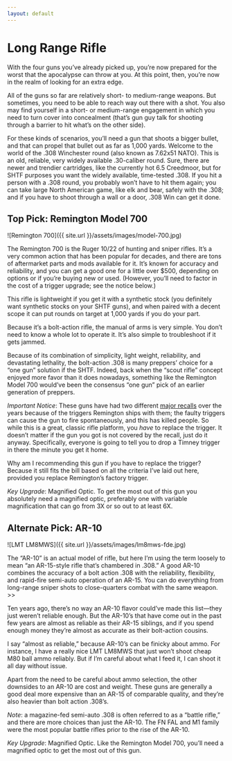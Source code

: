 ```yaml
---
layout: default
---
```

# Long Range Rifle
With the four guns you’ve already picked up, you’re now prepared for the worst that the apocalypse can throw at you. At this point, then, you’re now in the realm of looking for an extra edge.

All of the guns so far are relatively short- to medium-range weapons. But sometimes, you need to be able to reach way out there with a shot. You also may find yourself in a short- or medium-range engagement in which you need to turn cover into concealment (that’s gun guy talk for shooting through a barrier to hit what’s on the other side).

For these kinds of scenarios, you’ll need a gun that shoots a bigger bullet, and that can propel that bullet out as far as 1,000 yards. Welcome to the world of the .308 Winchester round (also known as 7.62x51 NATO). This is an old, reliable, very widely available .30-caliber round. Sure, there are newer and trendier cartridges, like the currently hot 6.5 Creedmoor, but for SHTF purposes you want the widely available, time-tested .308. If you hit a person with a .308 round, you probably won’t have to hit them again; you can take large North American game, like elk and bear, safely with the .308; and if you have to shoot through a wall or a door, .308 Win can get it done.

## Top  Pick: Remington Model 700
![Remington 700]({{ site.url }}/assets/images/model-700.jpg)

The Remington 700 is the Ruger 10/22 of hunting and sniper rifles. It’s a very common action that has been popular for decades, and there are tons of aftermarket parts and mods available for it. It’s known for accuracy and reliability, and you can get a good one for a little over $500, depending on options or if you’re buying new or used. (However, you’ll need to factor in the cost of a trigger upgrade; see the notice below.)

This rifle is lightweight if you get it with a synthetic stock (you definitely want synthetic stocks on your SHTF guns), and when paired with a decent scope it can put rounds on target at 1,000 yards if you do your part.

Because it’s a bolt-action rifle, the manual of arms is very simple. You don’t need to know a whole lot to operate it. It’s also simple to troubleshoot if it gets jammed.

Because of its combination of simplicity, light weight, reliability, and devastating lethality, the bolt-action .308 is many preppers’ choice for a “one gun” solution if the SHTF. Indeed, back when the “scout rifle” concept enjoyed more favor than it does nowadays, something like the Remington Model 700 would’ve been the consensus “one gun” pick of an earlier generation of preppers.

*Important Notice*: These guns have had two different [major recalls](http://www.alloutdoor.com/2017/02/20/remington-recalls-yet-another-batch-rifles-faulty-triggers/) over the years because of the triggers Remington ships with them; the faulty triggers can cause the gun to fire spontaneously, and this has killed people. So while this is a great, classic rifle platform, you _have_ to replace the trigger. It doesn’t matter if the gun you got is not covered by the recall, just do it anyway. Specifically, everyone is going to tell you to drop a Timney trigger in there the minute you get it home.

Why am I recommending this gun if you have to replace the trigger? Because it still fits the bill based on all the criteria I’ve laid out here, provided you replace Remington’s factory trigger.

*Key Upgrade*: Magnified Optic. To get the most out of this gun you absolutely need a magnified optic, preferably one with variable magnification that can go from 3X or so out to at least 6X.

## Alternate Pick: AR-10
![LMT LM8MWS]({{ site.url }}/assets/images/lm8mws-fde.jpg)

The “AR-10” is an actual model of rifle, but here I’m using the term loosely to mean “an AR-15-style rifle that’s chambered in .308.” A good AR-10 combines the accuracy of a bolt action .308 with the reliability, flexibility, and rapid-fire semi-auto operation of an AR-15. You can do everything from long-range sniper shots to close-quarters combat with the same weapon. \>\>

Ten years ago, there’s no way an AR-10 flavor could’ve made this list—they just weren’t reliable enough. But the AR-10’s that have come out in the past few years are almost as reliable as their AR-15 siblings, and if you spend enough money they’re almost as accurate as their bolt-action cousins.

I say “almost as reliable,” because AR-10’s can be finicky about ammo. For instance, I have a really nice LMT LM8MWS that just won’t shoot cheap M80 ball ammo reliably. But if I’m careful about what I feed it, I can shoot it all day without issue.

Apart from the need to be careful about ammo selection, the other downsides to an AR-10 are cost and weight. These guns are generally a good deal more expensive than an AR-15 of comparable quality, and they’re also heavier than bolt action .308’s.

*Note*: a magazine-fed semi-auto .308 is often referred to as a “battle rifle,” and there are more choices than just the AR-10. The FN FAL and M1 family were the most popular battle rifles prior to the rise of the AR-10.

*Key Upgrade*: Magnified Optic. Like the Remington Model 700, you’ll need a magnified optic to get the most out of this gun.